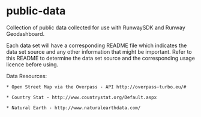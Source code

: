 # public-data
Collection of public data collected for use with RunwaySDK and Runway Geodashboard.

Each data set will have a corresponding README file which indicates the data set source and any other information that might be important. 
Refer to this README to determine the data set source and the corresponding usage licence before using. 


Data Resources:

    * Open Street Map via the Overpass - API http://overpass-turbo.eu/#
    
    * Country Stat - http://www.countrystat.org/Default.aspx
    
    * Natural Earth - http://www.naturalearthdata.com/
